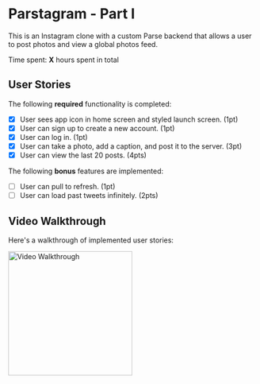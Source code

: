 # Parstagram - Part I

This is an Instagram clone with a custom Parse backend that allows a user to post photos and view a global photos feed.

Time spent: **X** hours spent in total

## User Stories

The following **required** functionality is completed:

- [x] User sees app icon in home screen and styled launch screen. (1pt)
- [x] User can sign up to create a new account. (1pt)
- [x] User can log in. (1pt)
- [x] User can take a photo, add a caption, and post it to the server. (3pt)
- [x] User can view the last 20 posts. (4pts)

The following **bonus** features are implemented:

- [ ] User can pull to refresh. (1pt)
- [ ] User can load past tweets infinitely. (2pts)

## Video Walkthrough

Here's a walkthrough of implemented user stories:

<img src='https://imgur.com/RBfWTGe' title='Video Walkthrough' width='250' alt='Video Walkthrough' />
<blockquote class="imgur-embed-pub" lang="en" data-id="RBfWTGe"><a href="//imgur.com/RBfWTGe"></a></blockquote><script async src="//s.imgur.com/min/embed.js" charset="utf-8"></script>
